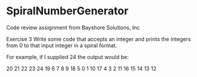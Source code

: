 # SpiralNumberGenerator
Code review assignment from Bayshore Solutions, Inc

Exercise 3
Write some code that accepts an integer and prints the integers
from 0 to that input integer in a spiral format.

For example, if I supplied 24 the output would be:

20 21 22 23 24
19  6  7  8  9
18  5  0  1 10
17  4  3  2 11
16 15 14 13 12

